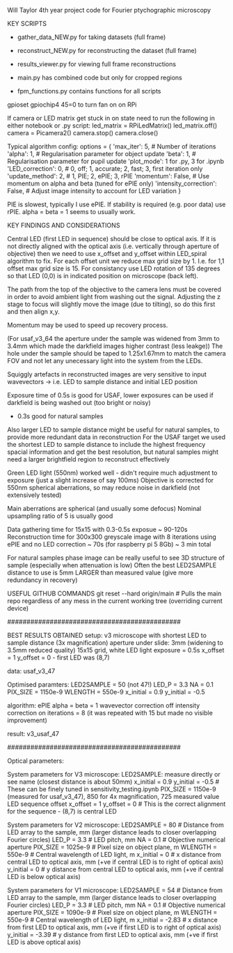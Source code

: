 Will Taylor 4th year project code for Fourier ptychographic microscopy 

KEY SCRIPTS
* gather_data_NEW.py for taking datasets (full frame)
* reconstruct_NEW.py for reconstructing the dataset (full frame)
* results_viewer.py for viewing full frame reconstructions

* main.py has combined code but only for cropped regions
* fpm_functions.py contains functions for all scripts

gpioset gpiochip4 45=0 to turn fan on on RPi

If camera or LED matrix get stuck in on state need to run the following in either notebook or .py script:
led_matrix = RPiLedMatrix()
led_matrix.off()
camera = Picamera2()
camera.stop()
camera.close()

Typical algorithm config:
options = {
    'max_iter': 5, # Number of iterations
    'alpha': 1, # Regularisation parameter for object update
    'beta': 1, # Regularisation parameter for pupil update
    'plot_mode': 1 for .py, 3 for .ipynb
    'LED_correction': 0, # 0, off; 1, accurate; 2, fast; 3, first iteration only
    'update_method': 2, # 1, PIE; 2, ePIE; 3, rPIE
    'momentum': False, # Use momentum on alpha and beta (tuned for ePIE only)
    'intensity_correction': False, # Adjust image intensity to account for LED variation
}

PIE is slowest, typically I use ePIE. If stability is required (e.g. poor data) use rPIE.
alpha = beta = 1 seems to usually work.


KEY FINDINGS AND CONSIDERATIONS

Central LED (first LED in sequence) should be close to optical axis. If it is not directly aligned with
the optical axis (i.e. vertically through aperture of objective) then we need to use x_offset and y_offset
within LED_spiral algorithm to fix. For each offset unit we reduce max grid size by 1. I.e. for 1,1 offset max grid size is 15.
For consistancy use LED rotation of 135 degrees so that LED (0,0) is in indicated position on microscope (back left).

The path from the top of the objective to the camera lens must be covered in order to avoid ambient light from washing out the signal. 
Adjusting the z stage to focus will slightly move the image (due to tilting), so do this first and then align x,y. 

Momentum may be used to speed up recovery process.

(For usaf_v3_64 the aperture under the sample was widened from 3mm to 3.4mm which made the darkfield images higher contrast (less leakge))
The hole under the sample should be taped to 1.25x1.67mm to match the camera FOV and not let any unecessary light into the system from the 
LEDs.

Squiggly artefacts in reconstructed images are very sensitive to input wavevectors -> i.e. LED to sample distance and initial LED position

Exposure time of 0.5s is good for USAF, lower exposures can be used if darkfield is being washed out (too bright or noisy)
* 0.3s good for natural samples

Also larger LED to sample distance might be useful for natural samples, to provide more redundant data in reconstruction
For the USAF target we used the shortest LED to sample distance to include the highest frequency spacial information and get the best resolution, but natural samples might need a larger brightfield region to reconstruct effectively

Green LED light (550nm) worked well - didn't require much adjustment to exposure (just a slight increase of say 100ms)
Objective is corrected for 550nm spherical aberrations, so may reduce noise in darkfield (not extensively tested)

Main aberrations are spherical (and usually some defocus)
Nominal upsampling ratio of 5 is usually good

Data gathering time for 15x15 with 0.3-0.5s exposue ~ 90-120s
Reconstruction time for 300x300 greyscale image with 8 iterations using ePIE and no LED correction ~ 70s (for raspberry pi 5 8Gb)
~ 3 min total

For natural samples phase image can be really useful to see 3D structure of sample (especially when attenuation is low)
Often the best LED2SAMPLE distance to use is 5mm LARGER than measured value (give more redundancy in recovery)

USEFUL GITHUB COMMANDS
git reset --hard origin/main    # Pulls the main repo regardless of any mess in the current working tree (overriding current device)

#############################################

BEST RESULTS OBTAINED
setup: 
v3 microscope with shortest LED to sample distance (3x magnification)
aperture under slide: 3mm (widening to 3.5mm reduced quality)
15x15 grid, white LED light
exposure = 0.5s
x_offset = 1 
y_offset = 0 - first LED was (8,7)

data: usaf_v3_47 

Optimised paramters:
LED2SAMPLE = 50 (not 47!)
LED_P = 3.3
NA = 0.1
PIX_SIZE = 1150e-9
WLENGTH = 550e-9
x_initial = 0.9
y_initial = -0.5

algorithm:
ePIE
alpha = beta = 1
wavevector correction off
intensity correction on
iterations = 8 (it was repeated with 15 but made no visible improvement)

result: v3_usaf_47

#############################################

Optical parameters:

System parameters for V3 microscope:
LED2SAMPLE: measure directly or see name (closest distance is about 50mm)
x_initial = 0.9
y_initial = -0.5 # These can be finely tuned in sensitivity_testing.ipynb
PIX_SIZE = 1150e-9 (measured for usaf_v3_47), 850 for 4x magnification, 725 measured value
LED sequence offset
x_offset = 1
y_offset = 0 # This is the correct alignment for the sequence - (8,7) is central LED

System parameters for V2 microscope:
LED2SAMPLE = 80 # Distance from LED array to the sample, mm (larger distance leads to closer overlapping Fourier circles)
LED_P = 3.3 # LED pitch, mm
NA = 0.1 # Objective numerical aperture
PIX_SIZE = 1025e-9 # Pixel size on object plane, m
WLENGTH = 550e-9 # Central wavelength of LED light, m
x_initial = 0 # x distance from central LED to optical axis, mm (+ve if central LED is to right of optical axis)
y_initial = 0 # y distance from central LED to optical axis, mm (+ve if central LED is below optical axis)

System parameters for V1 microscope:
LED2SAMPLE = 54 # Distance from LED array to the sample, mm (larger distance leads to closer overlapping Fourier circles)
LED_P = 3.3 # LED pitch, mm
NA = 0.1 # Objective numerical aperture
PIX_SIZE = 1090e-9 # Pixel size on object plane, m
WLENGTH = 550e-9 # Central wavelength of LED light, m
x_initial = -2.83 # x distance from first LED to optical axis, mm (+ve if first LED is to right of optical axis)
y_initial = -3.39 # y distance from first LED to optical axis, mm (+ve if first LED is above optical axis)

